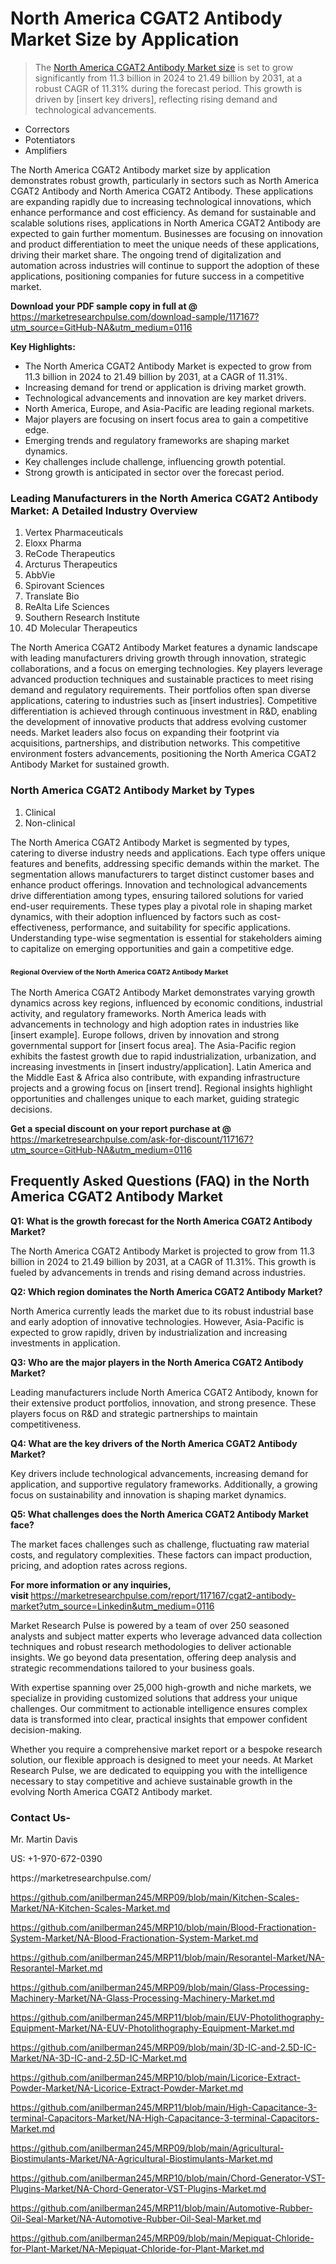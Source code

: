 <h1>North America CGAT2 Antibody Market&nbsp;Size by Application</h1><blockquote><p>The <a href="https://marketresearchpulse.com/download-sample/117167?utm_source=GitHub-NA&amp;utm_medium=0116">North America CGAT2 Antibody Market size</a> is set to grow significantly from 11.3 billion in 2024 to 21.49 billion by 2031, at a robust CAGR of 11.31% during the forecast period. This growth is driven by [insert key drivers], reflecting rising demand and technological advancements.</p></blockquote><ul><li>Correctors<li> Potentiators<li> Amplifiers</li></ul><p>The North America CGAT2 Antibody market size by application demonstrates robust growth, particularly in sectors such as North America CGAT2 Antibody and North America CGAT2 Antibody. These applications are expanding rapidly due to increasing technological innovations, which enhance performance and cost efficiency. As demand for sustainable and scalable solutions rises, applications in North America CGAT2 Antibody are expected to gain further momentum. Businesses are focusing on innovation and product differentiation to meet the unique needs of these applications, driving their market share. The ongoing trend of digitalization and automation across industries will continue to support the adoption of these applications, positioning companies for future success in a competitive market.</p><p><strong>Download your PDF sample copy in full at @ </strong><a href="https://marketresearchpulse.com/download-sample/117167?utm_source=GitHub-NA&amp;utm_medium=0116">https://marketresearchpulse.com/download-sample/117167?utm_source=GitHub-NA&amp;utm_medium=0116</a></p><p><strong>Key Highlights: </strong></p><ul><li>The North America CGAT2 Antibody Market is expected to grow from 11.3 billion in 2024 to 21.49 billion by 2031, at a CAGR of 11.31%.</li><li>Increasing demand for trend or application is driving market growth.</li><li>Technological advancements and innovation are key market drivers.</li><li>North America, Europe, and Asia-Pacific are leading regional markets.</li><li>Major players are focusing on insert focus area to gain a competitive edge.</li><li>Emerging trends and regulatory frameworks are shaping market dynamics.</li><li>Key challenges include challenge, influencing growth potential.</li><li>Strong growth is anticipated in sector over the forecast period.</li></ul><h3>Leading Manufacturers in the North America CGAT2 Antibody Market: A Detailed Industry Overview</h3><ol><li>Vertex Pharmaceuticals</li><li>Eloxx Pharma</li><li>ReCode Therapeutics</li><li>Arcturus Therapeutics</li><li>AbbVie</li><li>Spirovant Sciences</li><li>Translate Bio</li><li>ReAlta Life Sciences</li><li>Southern Research Institute</li><li>4D Molecular Therapeutics</li></ol><div class="flex max-w-full flex-col flex-grow"><div class="min-h-8 text-message flex w-full flex-col items-end gap-2 whitespace-normal break-words [.text-message+&amp;]:mt-5" dir="auto" data-message-author-role="assistant" data-message-id="fd8432e4-4910-450d-b182-61b7bfb0a01f" data-message-model-slug="gpt-4o"><div class="flex w-full flex-col gap-1 empty:hidden first:pt-[3px]"><div class="markdown prose w-full break-words dark:prose-invert light"><p>The North America CGAT2 Antibody Market features a dynamic landscape with leading manufacturers driving growth through innovation, strategic collaborations, and a focus on emerging technologies. Key players leverage advanced production techniques and sustainable practices to meet rising demand and regulatory requirements. Their portfolios often span diverse applications, catering to industries such as [insert industries]. Competitive differentiation is achieved through continuous investment in R&amp;D, enabling the development of innovative products that address evolving customer needs. Market leaders also focus on expanding their footprint via acquisitions, partnerships, and distribution networks. This competitive environment fosters advancements, positioning the North America CGAT2 Antibody Market for sustained growth.</p></div></div></div></div><h3>North America CGAT2 Antibody Market by Types</h3><ol><li>Clinical<li> Non-clinical</li></ol><div class="flex max-w-full flex-col flex-grow"><div class="min-h-8 text-message flex w-full flex-col items-end gap-2 whitespace-normal break-words [.text-message+&amp;]:mt-5" dir="auto" data-message-author-role="assistant" data-message-id="084470be-0bb7-4664-bddf-5156b4f41249" data-message-model-slug="gpt-4o-mini"><div class="flex w-full flex-col gap-1 empty:hidden first:pt-[3px]"><div class="markdown prose w-full break-words dark:prose-invert light"><p>The North America CGAT2 Antibody Market is segmented by types, catering to diverse industry needs and applications. Each type offers unique features and benefits, addressing specific demands within the market. The segmentation allows manufacturers to target distinct customer bases and enhance product offerings. Innovation and technological advancements drive differentiation among types, ensuring tailored solutions for varied end-user requirements. These types play a pivotal role in shaping market dynamics, with their adoption influenced by factors such as cost-effectiveness, performance, and suitability for specific applications. Understanding type-wise segmentation is essential for stakeholders aiming to capitalize on emerging opportunities and gain a competitive edge.</p></div></div></div></div><h3><span style="font-size: 11px;">Regional Overview of the North America CGAT2 Antibody Market</span></h3><div class="flex max-w-full flex-col flex-grow"><div class="min-h-8 text-message flex w-full flex-col items-end gap-2 whitespace-normal break-words [.text-message+&amp;]:mt-5" dir="auto" data-message-author-role="assistant" data-message-id="e9038762-ce64-4e30-91c9-9bd413514231" data-message-model-slug="gpt-4o-mini"><div class="flex w-full flex-col gap-1 empty:hidden first:pt-[3px]"><div class="markdown prose w-full break-words dark:prose-invert light"><p>The North America CGAT2 Antibody Market demonstrates varying growth dynamics across key regions, influenced by economic conditions, industrial activity, and regulatory frameworks. North America leads with advancements in technology and high adoption rates in industries like [insert example]. Europe follows, driven by innovation and strong governmental support for [insert focus area]. The Asia-Pacific region exhibits the fastest growth due to rapid industrialization, urbanization, and increasing investments in [insert industry/application]. Latin America and the Middle East &amp; Africa also contribute, with expanding infrastructure projects and a growing focus on [insert trend]. Regional insights highlight opportunities and challenges unique to each market, guiding strategic decisions.</p></div></div></div></div><p><strong>Get a special discount on your report purchase at @ </strong><a href="https://marketresearchpulse.com/ask-for-discount/117167?utm_source=GitHub-NA&amp;utm_medium=0116">https://marketresearchpulse.com/ask-for-discount/117167?utm_source=GitHub-NA&amp;utm_medium=0116</a></p><h2>Frequently Asked Questions (FAQ) in the North America CGAT2 Antibody Market</h2><p><strong>Q1: What is the growth forecast for the North America CGAT2 Antibody Market?</strong></p><p>The North America CGAT2 Antibody Market is projected to grow from 11.3 billion in 2024 to 21.49 billion by 2031, at a CAGR of 11.31%. This growth is fueled by advancements in trends and rising demand across industries.</p><p><strong>Q2: Which region dominates the North America CGAT2 Antibody Market?</strong></p><p>North America currently leads the market due to its robust industrial base and early adoption of innovative technologies. However, Asia-Pacific is expected to grow rapidly, driven by industrialization and increasing investments in application.</p><p><strong>Q3: Who are the major players in the North America CGAT2 Antibody Market?</strong></p><p>Leading manufacturers include North America CGAT2 Antibody, known for their extensive product portfolios, innovation, and strong presence. These players focus on R&amp;D and strategic partnerships to maintain competitiveness.</p><p><strong>Q4: What are the key drivers of the North America CGAT2 Antibody Market?</strong></p><p>Key drivers include technological advancements, increasing demand for application, and supportive regulatory frameworks. Additionally, a growing focus on sustainability and innovation is shaping market dynamics.</p><p><strong>Q5: What challenges does the North America CGAT2 Antibody Market face?</strong></p><p>The market faces challenges such as challenge, fluctuating raw material costs, and regulatory complexities. These factors can impact production, pricing, and adoption rates across regions.</p><p><strong>For more information or any inquiries, visit&nbsp;</strong><a href="https://marketresearchpulse.com/report/117167/cgat2-antibody-market?utm_source=Linkedin&utm_medium=0116">https://marketresearchpulse.com/report/117167/cgat2-antibody-market?utm_source=Linkedin&utm_medium=0116</a></p><p>Market Research Pulse is powered by a team of over 250 seasoned analysts and subject matter experts who leverage advanced data collection techniques and robust research methodologies to deliver actionable insights. We go beyond data presentation, offering deep analysis and strategic recommendations tailored to your business goals.</p><p>With expertise spanning over 25,000 high-growth and niche markets, we specialize in providing customized solutions that address your unique challenges. Our commitment to actionable intelligence ensures complex data is transformed into clear, practical insights that empower confident decision-making.</p><p>Whether you require a comprehensive market report or a bespoke research solution, our flexible approach is designed to meet your needs. At Market Research Pulse, we are dedicated to equipping you with the intelligence necessary to stay competitive and achieve sustainable growth in the evolving North America CGAT2 Antibody market.</p><h3><strong>Contact Us-</strong></h3><p>Mr. Martin Davis</p><p>US: +1-970-672-0390</p><p>https://marketresearchpulse.com/</p><p><a href="https://github.com/anilberman245/MRP09/blob/main/Kitchen-Scales-Market/NA-Kitchen-Scales-Market.md">https://github.com/anilberman245/MRP09/blob/main/Kitchen-Scales-Market/NA-Kitchen-Scales-Market.md</a></p><p><a href="https://github.com/anilberman245/MRP10/blob/main/Blood-Fractionation-System-Market/NA-Blood-Fractionation-System-Market.md">https://github.com/anilberman245/MRP10/blob/main/Blood-Fractionation-System-Market/NA-Blood-Fractionation-System-Market.md</a></p><p><a href="https://github.com/anilberman245/MRP11/blob/main/Resorantel-Market/NA-Resorantel-Market.md">https://github.com/anilberman245/MRP11/blob/main/Resorantel-Market/NA-Resorantel-Market.md</a></p><p><a href="https://github.com/anilberman245/MRP09/blob/main/Glass-Processing-Machinery-Market/NA-Glass-Processing-Machinery-Market.md">https://github.com/anilberman245/MRP09/blob/main/Glass-Processing-Machinery-Market/NA-Glass-Processing-Machinery-Market.md</a></p><p><a href="https://github.com/anilberman245/MRP11/blob/main/EUV-Photolithography-Equipment-Market/NA-EUV-Photolithography-Equipment-Market.md">https://github.com/anilberman245/MRP11/blob/main/EUV-Photolithography-Equipment-Market/NA-EUV-Photolithography-Equipment-Market.md</a></p><p><a href="https://github.com/anilberman245/MRP09/blob/main/3D-IC-and-2.5D-IC-Market/NA-3D-IC-and-2.5D-IC-Market.md">https://github.com/anilberman245/MRP09/blob/main/3D-IC-and-2.5D-IC-Market/NA-3D-IC-and-2.5D-IC-Market.md</a></p><p><a href="https://github.com/anilberman245/MRP10/blob/main/Licorice-Extract-Powder-Market/NA-Licorice-Extract-Powder-Market.md">https://github.com/anilberman245/MRP10/blob/main/Licorice-Extract-Powder-Market/NA-Licorice-Extract-Powder-Market.md</a></p><p><a href="https://github.com/anilberman245/MRP11/blob/main/High-Capacitance-3-terminal-Capacitors-Market/NA-High-Capacitance-3-terminal-Capacitors-Market.md">https://github.com/anilberman245/MRP11/blob/main/High-Capacitance-3-terminal-Capacitors-Market/NA-High-Capacitance-3-terminal-Capacitors-Market.md</a></p><p><a href="https://github.com/anilberman245/MRP09/blob/main/Agricultural-Biostimulants-Market/NA-Agricultural-Biostimulants-Market.md">https://github.com/anilberman245/MRP09/blob/main/Agricultural-Biostimulants-Market/NA-Agricultural-Biostimulants-Market.md</a></p><p><a href="https://github.com/anilberman245/MRP10/blob/main/Chord-Generator-VST-Plugins-Market/NA-Chord-Generator-VST-Plugins-Market.md">https://github.com/anilberman245/MRP10/blob/main/Chord-Generator-VST-Plugins-Market/NA-Chord-Generator-VST-Plugins-Market.md</a></p><p><a href="https://github.com/anilberman245/MRP11/blob/main/Automotive-Rubber-Oil-Seal-Market/NA-Automotive-Rubber-Oil-Seal-Market.md">https://github.com/anilberman245/MRP11/blob/main/Automotive-Rubber-Oil-Seal-Market/NA-Automotive-Rubber-Oil-Seal-Market.md</a></p><p><a href="https://github.com/anilberman245/MRP09/blob/main/Mepiquat-Chloride-for-Plant-Market/NA-Mepiquat-Chloride-for-Plant-Market.md">https://github.com/anilberman245/MRP09/blob/main/Mepiquat-Chloride-for-Plant-Market/NA-Mepiquat-Chloride-for-Plant-Market.md</a></p>
